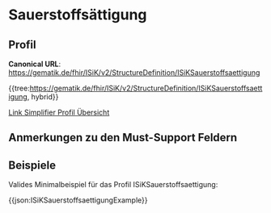 # Sauerstoffsättigung

## Profil

**Canonical URL**: https://gematik.de/fhir/ISiK/v2/StructureDefinition/ISiKSauerstoffsaettigung

{{tree:https://gematik.de/fhir/ISiK/v2/StructureDefinition/ISiKSauerstoffsaettigung, hybrid}}

[Link Simplifier Profil Übersicht](https://gematik.de/fhir/ISiK/v2/StructureDefinition/ISiKSauerstoffsaettigung)

## Anmerkungen zu den Must-Support Feldern

## Beispiele

Valides Minimalbeispiel für das Profil ISiKSauerstoffsaettigung:

{{json:ISiKSauerstoffsaettigungExample}}